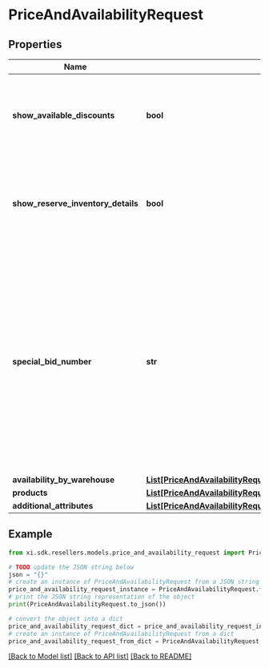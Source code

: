 # PriceAndAvailabilityRequest


## Properties

Name | Type | Description | Notes
------------ | ------------- | ------------- | -------------
**show_available_discounts** | **bool** | Boolean value that will display Discount details in the response when true. | [optional] 
**show_reserve_inventory_details** | **bool** | Boolean value that will display reserve inventory details in the response when true. | [optional] 
**special_bid_number** | **str** | Pre-approved special pricing/bid number provided to the reseller by the vendor for special pricing and discounts. Used to track the bid number where different line items have different bid numbers. | [optional] 
**availability_by_warehouse** | [**List[PriceAndAvailabilityRequestAvailabilityByWarehouseInner]**](PriceAndAvailabilityRequestAvailabilityByWarehouseInner.md) |  | [optional] 
**products** | [**List[PriceAndAvailabilityRequestProductsInner]**](PriceAndAvailabilityRequestProductsInner.md) |  | [optional] 
**additional_attributes** | [**List[PriceAndAvailabilityRequestAdditionalAttributesInner]**](PriceAndAvailabilityRequestAdditionalAttributesInner.md) |  | [optional] 

## Example

```python
from xi.sdk.resellers.models.price_and_availability_request import PriceAndAvailabilityRequest

# TODO update the JSON string below
json = "{}"
# create an instance of PriceAndAvailabilityRequest from a JSON string
price_and_availability_request_instance = PriceAndAvailabilityRequest.from_json(json)
# print the JSON string representation of the object
print(PriceAndAvailabilityRequest.to_json())

# convert the object into a dict
price_and_availability_request_dict = price_and_availability_request_instance.to_dict()
# create an instance of PriceAndAvailabilityRequest from a dict
price_and_availability_request_from_dict = PriceAndAvailabilityRequest.from_dict(price_and_availability_request_dict)
```
[[Back to Model list]](../README.md#documentation-for-models) [[Back to API list]](../README.md#documentation-for-api-endpoints) [[Back to README]](../README.md)


